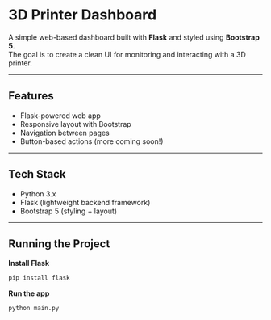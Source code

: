 # 3D Printer Dashboard

A simple web-based dashboard built with **Flask** and styled using **Bootstrap 5**.  
The goal is to create a clean UI for monitoring and interacting with a 3D printer.

---

## Features

- Flask-powered web app
- Responsive layout with Bootstrap
- Navigation between pages
- Button-based actions (more coming soon!)

---

## Tech Stack

- Python 3.x
- Flask (lightweight backend framework)
- Bootstrap 5 (styling + layout)

---

## Running the Project

**Install Flask**
```bash
pip install flask
```

**Run the app**
```bash
python main.py
```